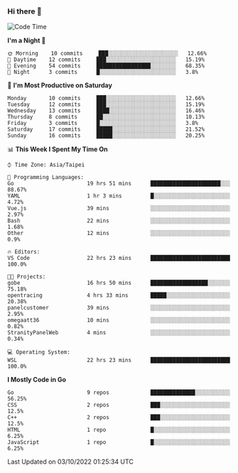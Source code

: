 ### Hi there 👋

<!--START_SECTION:waka-->
![Code Time](http://img.shields.io/badge/Code%20Time-478%20hrs%2052%20mins-blue)

**I'm a Night 🦉** 

```text
🌞 Morning    10 commits     ███░░░░░░░░░░░░░░░░░░░░░░   12.66% 
🌆 Daytime    12 commits     ███░░░░░░░░░░░░░░░░░░░░░░   15.19% 
🌃 Evening    54 commits     █████████████████░░░░░░░░   68.35% 
🌙 Night      3 commits      █░░░░░░░░░░░░░░░░░░░░░░░░   3.8%

```
📅 **I'm Most Productive on Saturday** 

```text
Monday       10 commits     ███░░░░░░░░░░░░░░░░░░░░░░   12.66% 
Tuesday      12 commits     ███░░░░░░░░░░░░░░░░░░░░░░   15.19% 
Wednesday    13 commits     ████░░░░░░░░░░░░░░░░░░░░░   16.46% 
Thursday     8 commits      ██░░░░░░░░░░░░░░░░░░░░░░░   10.13% 
Friday       3 commits      █░░░░░░░░░░░░░░░░░░░░░░░░   3.8% 
Saturday     17 commits     █████░░░░░░░░░░░░░░░░░░░░   21.52% 
Sunday       16 commits     █████░░░░░░░░░░░░░░░░░░░░   20.25%

```


📊 **This Week I Spent My Time On** 

```text
⌚︎ Time Zone: Asia/Taipei

💬 Programming Languages: 
Go                       19 hrs 51 mins      ██████████████████████░░░   88.67% 
YAML                     1 hr 3 mins         █░░░░░░░░░░░░░░░░░░░░░░░░   4.72% 
Vue.js                   39 mins             ░░░░░░░░░░░░░░░░░░░░░░░░░   2.97% 
Bash                     22 mins             ░░░░░░░░░░░░░░░░░░░░░░░░░   1.68% 
Other                    12 mins             ░░░░░░░░░░░░░░░░░░░░░░░░░   0.9%

🔥 Editors: 
VS Code                  22 hrs 23 mins      █████████████████████████   100.0%

🐱‍💻 Projects: 
gobe                     16 hrs 50 mins      ██████████████████░░░░░░░   75.18% 
opentracing              4 hrs 33 mins       █████░░░░░░░░░░░░░░░░░░░░   20.38% 
panelcustomer            39 mins             ░░░░░░░░░░░░░░░░░░░░░░░░░   2.95% 
omegaatt36               10 mins             ░░░░░░░░░░░░░░░░░░░░░░░░░   0.82% 
StranityPanelWeb         4 mins              ░░░░░░░░░░░░░░░░░░░░░░░░░   0.34%

💻 Operating System: 
WSL                      22 hrs 23 mins      █████████████████████████   100.0%

```

**I Mostly Code in Go** 

```text
Go                       9 repos             ██████████████░░░░░░░░░░░   56.25% 
CSS                      2 repos             ███░░░░░░░░░░░░░░░░░░░░░░   12.5% 
C++                      2 repos             ███░░░░░░░░░░░░░░░░░░░░░░   12.5% 
HTML                     1 repo              █░░░░░░░░░░░░░░░░░░░░░░░░   6.25% 
JavaScript               1 repo              █░░░░░░░░░░░░░░░░░░░░░░░░   6.25%

```



 Last Updated on 03/10/2022 01:25:34 UTC
<!--END_SECTION:waka-->

<!--
**omegaatt36/omegaatt36** is a ✨ _special_ ✨ repository because its `README.md` (this file) appears on your GitHub profile.

Here are some ideas to get you started:

- 🔭 I’m currently working on ...
- 🌱 I’m currently learning ...
- 👯 I’m looking to collaborate on ...
- 🤔 I’m looking for help with ...
- 💬 Ask me about ...
- 📫 How to reach me: ...
- 😄 Pronouns: ...
- ⚡ Fun fact: ...
-->
